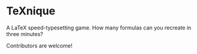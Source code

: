 # TeXnique

A LaTeX speed-typesetting game. How many formulas can you recreate in three minutes?

Contributors are welcome!
